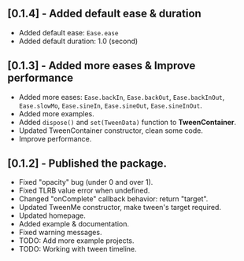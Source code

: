 ## [0.1.4] - Added default ease & duration 

* Added default ease: `Ease.ease`
* Added default duration: 1.0 (second)

## [0.1.3] - Added more eases & Improve performance

* Added more eases: `Ease.backIn`, `Ease.backOut`, `Ease.backInOut`, `Ease.slowMo`, `Ease.sineIn`, `Ease.sineOut`, `Ease.sineInOut`.
* Added more examples.
* Added `dispose()` and `set(TweenData)` function to **TweenContainer**.
* Updated TweenContainer constructor, clean some code.
* Improve performance.

## [0.1.2] - Published the package.

* Fixed "opacity" bug (under 0 and over 1).
* Fixed TLRB value error when undefined.
* Changed "onComplete" callback behavior: return "target".
* Updated TweenMe constructor, make tween's target required.
* Updated homepage.
* Added example & documentation.
* Fixed warning messages.
* TODO: Add more example projects.
* TODO: Working with tween timeline.
  
